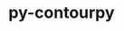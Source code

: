---
title: "py-contourpy"
layout: cache
categories: [package, develop-2023-05-18]
meta: {"versions": ["1.0.5"], "compilers": ["gcc@=11.1.0", "gcc@=11.3.0", "gcc@=7.5.0"], "oss": ["ubuntu18.04", "ubuntu20.04", "ubuntu22.04"], "platforms": ["linux"], "targets": ["ppc64le", "x86_64_v3"], "stacks": ["data-vis-sdk", "e4s", "e4s-power", "ml-linux-x86_64-cpu", "ml-linux-x86_64-cuda", "radiuss", "root"], "num_specs": 8, "num_specs_by_stack": {"radiuss": 1, "root": 8, "e4s-power": 1, "data-vis-sdk": 2, "e4s": 2, "ml-linux-x86_64-cuda": 1, "ml-linux-x86_64-cpu": 1}}
spec_details: [{"hash": "5q2b4twvczpvdi3sdpr33jximzrryiu3", "compiler": "gcc@=7.5.0", "versions": ["1.0.5"], "os": "ubuntu18.04", "platform": "linux", "target": "x86_64_v3", "variants": ["build_system=python_pip"], "stacks": ["radiuss", "root"], "size": "-", "tarball": "https://binaries.spack.io/releases/develop-2023-05-18/build_cache/linux-ubuntu18.04-x86_64_v3/gcc-7.5.0/py-contourpy-1.0.5/linux-ubuntu18.04-x86_64_v3-gcc-7.5.0-py-contourpy-1.0.5-5q2b4twvczpvdi3sdpr33jximzrryiu3.spack"}, {"hash": "gf2ixkmb7cgkmjputtl7p7auzywoocdm", "compiler": "gcc@=11.1.0", "versions": ["1.0.5"], "os": "ubuntu20.04", "platform": "linux", "target": "ppc64le", "variants": ["build_system=python_pip"], "stacks": ["root", "e4s-power"], "size": "-", "tarball": "https://binaries.spack.io/releases/develop-2023-05-18/build_cache/linux-ubuntu20.04-ppc64le/gcc-11.1.0/py-contourpy-1.0.5/linux-ubuntu20.04-ppc64le-gcc-11.1.0-py-contourpy-1.0.5-gf2ixkmb7cgkmjputtl7p7auzywoocdm.spack"}, {"hash": "tdoohytmhred7d2ls2mlzsmzh2nt6zz3", "compiler": "gcc@=11.1.0", "versions": ["1.0.5"], "os": "ubuntu20.04", "platform": "linux", "target": "x86_64_v3", "variants": ["build_system=python_pip"], "stacks": ["data-vis-sdk", "root"], "size": "-", "tarball": "https://binaries.spack.io/releases/develop-2023-05-18/build_cache/linux-ubuntu20.04-x86_64_v3/gcc-11.1.0/py-contourpy-1.0.5/linux-ubuntu20.04-x86_64_v3-gcc-11.1.0-py-contourpy-1.0.5-tdoohytmhred7d2ls2mlzsmzh2nt6zz3.spack"}, {"hash": "xyplqhbs6iyli2cvg3ijvduothunwws7", "compiler": "gcc@=11.1.0", "versions": ["1.0.5"], "os": "ubuntu20.04", "platform": "linux", "target": "x86_64_v3", "variants": ["build_system=python_pip"], "stacks": ["root", "e4s"], "size": "-", "tarball": "https://binaries.spack.io/releases/develop-2023-05-18/build_cache/linux-ubuntu20.04-x86_64_v3/gcc-11.1.0/py-contourpy-1.0.5/linux-ubuntu20.04-x86_64_v3-gcc-11.1.0-py-contourpy-1.0.5-xyplqhbs6iyli2cvg3ijvduothunwws7.spack"}, {"hash": "edce7sqdb4c5jmwimvq6dcuhr7phbxeu", "compiler": "gcc@=11.1.0", "versions": ["1.0.5"], "os": "ubuntu20.04", "platform": "linux", "target": "x86_64_v3", "variants": ["build_system=python_pip"], "stacks": ["root", "e4s"], "size": "-", "tarball": "https://binaries.spack.io/releases/develop-2023-05-18/build_cache/linux-ubuntu20.04-x86_64_v3/gcc-11.1.0/py-contourpy-1.0.5/linux-ubuntu20.04-x86_64_v3-gcc-11.1.0-py-contourpy-1.0.5-edce7sqdb4c5jmwimvq6dcuhr7phbxeu.spack"}, {"hash": "mbf3nsxqckkzxzv3byuzc4s7jjwyefnh", "compiler": "gcc@=11.1.0", "versions": ["1.0.5"], "os": "ubuntu20.04", "platform": "linux", "target": "x86_64_v3", "variants": ["build_system=python_pip"], "stacks": ["data-vis-sdk", "root"], "size": "-", "tarball": "https://binaries.spack.io/releases/develop-2023-05-18/build_cache/linux-ubuntu20.04-x86_64_v3/gcc-11.1.0/py-contourpy-1.0.5/linux-ubuntu20.04-x86_64_v3-gcc-11.1.0-py-contourpy-1.0.5-mbf3nsxqckkzxzv3byuzc4s7jjwyefnh.spack"}, {"hash": "t2wofmo2vmwnmfxkhhhtr2vxhdohv57f", "compiler": "gcc@=11.3.0", "versions": ["1.0.5"], "os": "ubuntu22.04", "platform": "linux", "target": "x86_64_v3", "variants": ["build_system=python_pip"], "stacks": ["root", "ml-linux-x86_64-cuda"], "size": "-", "tarball": "https://binaries.spack.io/releases/develop-2023-05-18/build_cache/linux-ubuntu22.04-x86_64_v3/gcc-11.3.0/py-contourpy-1.0.5/linux-ubuntu22.04-x86_64_v3-gcc-11.3.0-py-contourpy-1.0.5-t2wofmo2vmwnmfxkhhhtr2vxhdohv57f.spack"}, {"hash": "bhzcejamhgsll5zesamsxwz4gbikfa7j", "compiler": "gcc@=11.3.0", "versions": ["1.0.5"], "os": "ubuntu22.04", "platform": "linux", "target": "x86_64_v3", "variants": ["build_system=python_pip"], "stacks": ["root", "ml-linux-x86_64-cpu"], "size": "-", "tarball": "https://binaries.spack.io/releases/develop-2023-05-18/build_cache/linux-ubuntu22.04-x86_64_v3/gcc-11.3.0/py-contourpy-1.0.5/linux-ubuntu22.04-x86_64_v3-gcc-11.3.0-py-contourpy-1.0.5-bhzcejamhgsll5zesamsxwz4gbikfa7j.spack"}]
---
